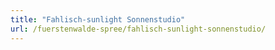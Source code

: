 ```yaml
---
title: "Fahlisch-sunlight Sonnenstudio"
url: /fuerstenwalde-spree/fahlisch-sunlight-sonnenstudio/
---
```

